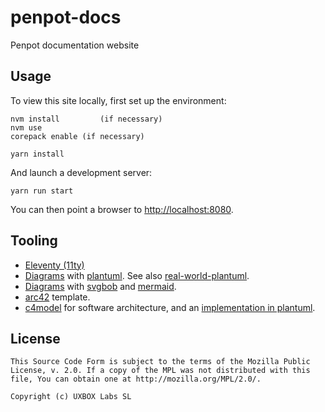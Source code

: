 # penpot-docs
Penpot documentation website

## Usage

To view this site locally, first set up the environment:

```
nvm install         (if necessary)
nvm use
corepack enable (if necessary)

yarn install
```

And launch a development server:

```
yarn run start
```

You can then point a browser to [http://localhost:8080](http://localhost:8080).


## Tooling

* [Eleventy (11ty)](https://www.11ty.dev/docs)
* [Diagrams](https://github.com/gmunguia/markdown-it-plantuml) with
[plantuml](https://plantuml.com). See also
[real-world-plantuml](https://real-world-plantuml.com).
* [Diagrams](https://github.com/agoose77/markdown-it-diagrams) with
[svgbob](https://github.com/ivanceras/svgbob) and
[mermaid](https://github.com/mermaid-js/mermaid).
* [arc42](https://arc42.org/overview) template.
* [c4model](https://c4model.com) for software architecture, and an
[implementation in plantuml](https://github.com/plantuml-stdlib/C4-PlantUML).


## License ##

```
This Source Code Form is subject to the terms of the Mozilla Public
License, v. 2.0. If a copy of the MPL was not distributed with this
file, You can obtain one at http://mozilla.org/MPL/2.0/.

Copyright (c) UXBOX Labs SL
```
